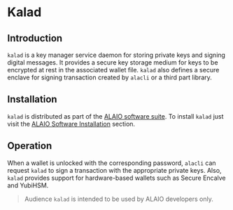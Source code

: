 # Kalad

## Introduction

`kalad` is a key manager service daemon for storing private keys and signing digital messages. It provides a secure key storage medium for keys to be encrypted at rest in the associated wallet file. `kalad` also defines a secure enclave for signing transaction created by `alacli` or a third part library.

## Installation

`kalad` is distributed as part of the [ALAIO software suite](). To install `kalad` just visit the [ALAIO Software Installation]() section.

## Operation

When a wallet is unlocked with the corresponding password, `alacli` can request `kalad` to sign a transaction with the appropriate private keys. Also, `kalad` provides support for hardware-based wallets such as Secure Encalve and YubiHSM.

> Audience   `kalad` is intended to be used by ALAIO developers only.
